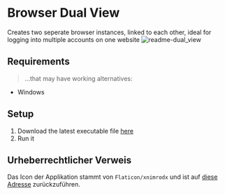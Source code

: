 # Browser Dual View
Creates two seperate browser instances, linked to each other, ideal for logging into multiple accounts on one website
![readme-dual_view](https://github.com/user-attachments/assets/92d7fd7c-0929-4e20-a9c3-cac87aa1343b)

## Requirements
> ...that may have working alternatives:
- Windows

## Setup
1. Download the latest executable file [here](https://github.com/ItsLeMax/Browser-Dual-View/releases/latest)
2. Run it

## Urheberrechtlicher Verweis
Das Icon der Applikation stammt von `Flaticon/xnimrodx` und ist auf [diese Adresse](https://www.flaticon.com/de/kostenloses-icon/monitor_3474362) zurückzuführen.